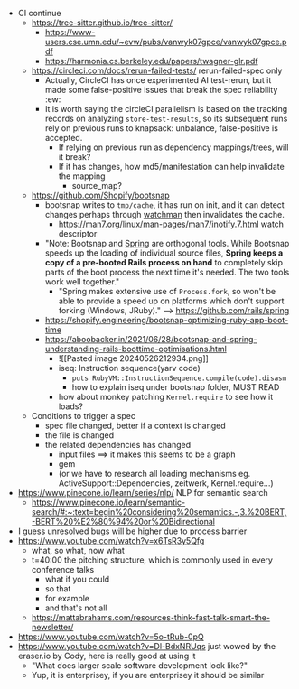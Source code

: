 - CI continue
	- https://tree-sitter.github.io/tree-sitter/
		- https://www-users.cse.umn.edu/~evw/pubs/vanwyk07gpce/vanwyk07gpce.pdf
		- https://harmonia.cs.berkeley.edu/papers/twagner-glr.pdf
	- https://circleci.com/docs/rerun-failed-tests/ rerun-failed-spec only
		- Actually, CircleCI has once experimented AI test-rerun, but it made some false-positive issues that break the spec reliability :ew:
		- It is worth saying the circleCI parallelism is based on the tracking records on analyzing `store-test-results`, so its subsequent runs rely on previous runs to knapsack: unbalance, false-positive is accepted.
			- If relying on previous run as dependency mappings/trees, will it break?
			- If it has changes, how md5/manifestation can help invalidate the mapping
				- source_map?
	- https://github.com/Shopify/bootsnap
		- bootsnap writes to `tmp/cache`, it has run on init, and it can detect changes perhaps through [watchman](https://facebook.github.io/watchman/docs/install.html) then invalidates the cache.
			- https://man7.org/linux/man-pages/man7/inotify.7.html watch descriptor
		- "Note: Bootsnap and [Spring](https://github.com/rails/spring) are orthogonal tools. While Bootsnap speeds up the loading of individual source files, **Spring keeps a copy of a pre-booted Rails process on hand** to completely skip parts of the boot process the next time it's needed. The two tools work well together."
			- "Spring makes extensive use of `Process.fork`, so won't be able to provide a speed up on platforms which don't support forking (Windows, JRuby)." --> https://github.com/rails/spring
		- https://shopify.engineering/bootsnap-optimizing-ruby-app-boot-time
		- https://aboobacker.in/2021/06/28/bootsnap-and-spring-understanding-rails-boottime-optimisations.html
			- ![[Pasted image 20240526212934.png]]
			- iseq: Instruction sequence(yarv code)
				- `puts RubyVM::InstructionSequence.compile(code).disasm`
				- how to explain iseq under bootsnap folder, MUST READ
			- how about monkey patching `Kernel.require` to see how it loads?
	- Conditions to trigger a spec
		- spec file changed, better if a context is changed
		- the file is changed
		- the related dependencies has changed
			- input files ==> it makes this seems to be a graph
			- gem
			- (or we have to research all loading mechanisms eg. ActiveSupport::Dependencies, zeitwerk, Kernel.require...)
- https://www.pinecone.io/learn/series/nlp/ NLP for semantic search
	- https://www.pinecone.io/learn/semantic-search/#:~:text=begin%20considering%20semantics.-,3.%20BERT,-BERT%20%E2%80%94%20or%20Bidirectional
- I guess unresolved bugs will be higher due to process barrier
- https://www.youtube.com/watch?v=x6TsR3y5Qfg
	- what, so what, now what
	-  t=40:00 the pitching structure, which is commonly used in every conference talks
		- what if you could
		- so that
		- for example
		- and that's not all
	- https://mattabrahams.com/resources-think-fast-talk-smart-the-newsletter/
- https://www.youtube.com/watch?v=5o-tRub-0pQ
- https://www.youtube.com/watch?v=Dl-BdxNRUqs just wowed by the eraser.io by Cody, here is really good at using it 
	- "What does larger scale software development look like?"
	- Yup, it is enterprisey, if you are enterprisey it should be similar